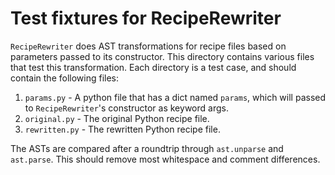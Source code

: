 # Test fixtures for RecipeRewriter

`RecipeRewriter` does AST transformations for recipe files based on
parameters passed to its constructor. This directory contains various
files that test this transformation. Each directory is a test case,
and should contain the following files:

1. `params.py` - A python file that has a dict named `params`, which will
   passed to `RecipeRewriter`'s constructor as keyword args.
2. `original.py` - The original Python recipe file.
3. `rewritten.py` - The rewritten Python recipe file.

The ASTs are compared after a roundtrip through `ast.unparse` and 
`ast.parse`. This should remove most whitespace and comment differences.
